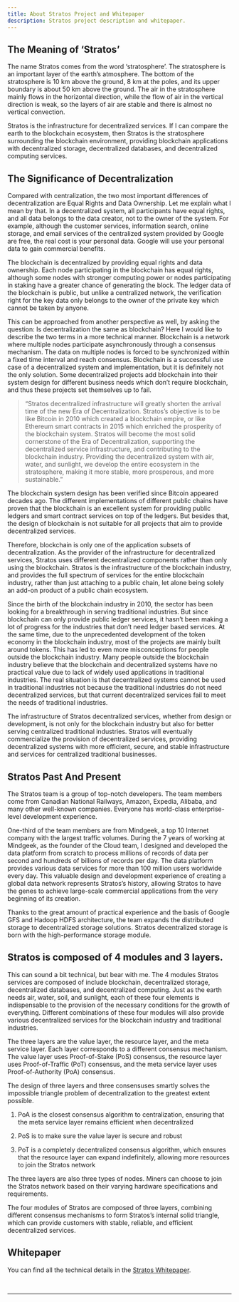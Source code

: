 ```yaml
---
title: About Stratos Project and Whitepaper
description: Stratos project description and whitepaper.
---
```


## The Meaning of ‘Stratos’

The name Stratos comes from the word ‘stratosphere’. The stratosphere is an important layer of the earth’s atmosphere. The bottom of the stratosphere is 10 km above the ground, 8 km at the poles, and its upper boundary is about 50 km above the ground. The air in the stratosphere mainly flows in the horizontal direction, while the flow of air in the vertical direction is weak, so the layers of air are stable and there is almost no vertical convection.

Stratos is the infrastructure for decentralized services. If I can compare the earth to the blockchain ecosystem, then Stratos is the stratosphere surrounding the blockchain environment, providing blockchain applications with decentralized storage, decentralized databases, and decentralized computing services.

## The Significance of Decentralization

Compared with centralization, the two most important differences of decentralization are Equal Rights and Data Ownership. Let me explain what I mean by that. In a decentralized system, all participants have equal rights, and all data belongs to the data creator, not to the owner of the system. For example, although the customer services, information search, online storage, and email services of the centralized system provided by Google are free, the real cost is your personal data. Google will use your personal data to gain commercial benefits.

The blockchain is decentralized by providing equal rights and data ownership. Each node participating in the blockchain has equal rights, although some nodes with stronger computing power or nodes participating in staking have a greater chance of generating the block. The ledger data of the blockchain is public, but unlike a centralized network, the verification right for the key data only belongs to the owner of the private key which cannot be taken by anyone.

This can be approached from another perspective as well, by asking the question: Is decentralization the same as blockchain? Here I would like to describe the two terms in a more technical manner. Blockchain is a network where multiple nodes participate asynchronously through a consensus mechanism. The data on multiple nodes is forced to be synchronized within a fixed time interval and reach consensus. Blockchain is a successful use case of a decentralized system and implementation, but it is definitely not the only solution. Some decentralized projects add blockchain into their system design for different business needs which don’t require blockchain, and thus these projects set themselves up to fail.

> “Stratos decentralized infrastructure will greatly shorten the arrival time of the new Era of Decentralization. Stratos’s objective is to be like Bitcoin in 2010 which created a blockchain empire, or like Ethereum smart contracts in 2015 which enriched the prosperity of the blockchain system. Stratos will become the most solid cornerstone of the Era of Decentralization, supporting the decentralized service infrastructure, and contributing to the blockchain industry. Providing the decentralized system with air, water, and sunlight, we develop the entire ecosystem in the stratosphere, making it more stable, more prosperous, and more sustainable.”

The blockchain system design has been verified since Bitcoin appeared decades ago. The different implementations of different public chains have proven that the blockchain is an excellent system for providing public ledgers and smart contract services on top of the ledgers. But besides that, the design of blockchain is not suitable for all projects that aim to provide decentralized services.

Therefore, blockchain is only one of the application subsets of decentralization. As the provider of the infrastructure for decentralized services, Stratos uses different decentralized components rather than only using the blockchain. Stratos is the infrastructure of the blockchain industry, and provides the full spectrum of services for the entire blockchain industry, rather than just attaching to a public chain, let alone being solely an add-on product of a public chain ecosystem.

Since the birth of the blockchain industry in 2010, the sector has been looking for a breakthrough in serving traditional industries. But since blockchain can only provide public ledger services, it hasn’t been making a lot of progress for the industries that don’t need ledger based services. At the same time, due to the unprecedented development of the token economy in the blockchain industry, most of the projects are mainly built around tokens. This has led to even more misconceptions for people outside the blockchain industry. Many people outside the blockchain industry believe that the blockchain and decentralized systems have no practical value due to lack of widely used applications in traditional industries. The real situation is that decentralized systems cannot be used in traditional industries not because the traditional industries do not need decentralized services, but that current decentralized services fail to meet the needs of traditional industries.

The infrastructure of Stratos decentralized services, whether from design or development, is not only for the blockchain industry but also for better serving centralized traditional industries. Stratos will eventually commercialize the provision of decentralized services, providing decentralized systems with more efficient, secure, and stable infrastructure and services for centralized traditional businesses.

## Stratos Past And Present

The Stratos team is a group of top-notch developers. The team members come from Canadian National Railways, Amazon, Expedia, Alibaba, and many other well-known companies. Everyone has world-class enterprise-level development experience.

One-third of the team members are from Mindgeek, a top 10 Internet company with the largest traffic volumes. During the 7 years of working at Mindgeek, as the founder of the Cloud team, I designed and developed the data platform from scratch to process millions of records of data per second and hundreds of billions of records per day. The data platform provides various data services for more than 100 million users worldwide every day. This valuable design and development experience of creating a global data network represents Stratos’s history, allowing Stratos to have the genes to achieve large-scale commercial applications from the very beginning of its creation.

Thanks to the great amount of practical experience and the basis of Google GFS and Hadoop HDFS architecture, the team expands the distributed storage to decentralized storage solutions. Stratos decentralized storage is born with the high-performance storage module.


## Stratos is composed of 4 modules and 3 layers.

This can sound a bit technical, but bear with me. The 4 modules Stratos services are composed of include blockchain, decentralized storage, decentralized databases, and decentralized computing. Just as the earth needs air, water, soil, and sunlight, each of these four elements is indispensable to the provision of the necessary conditions for the growth of everything. Different combinations of these four modules will also provide various decentralized services for the blockchain industry and traditional industries.

The three layers are the value layer, the resource layer, and the meta service layer. Each layer corresponds to a different consensus mechanism. The value layer uses Proof-of-Stake (PoS) consensus, the resource layer uses Proof-of-Traffic (PoT) consensus, and the meta service layer uses Proof-of-Authority (PoA) consensus.

The design of three layers and three consensuses smartly solves the impossible triangle problem of decentralization to the greatest extent possible.

1. PoA is the closest consensus algorithm to centralization, ensuring that the meta service layer remains efficient when decentralized

2. PoS is to make sure the value layer is secure and robust

3. PoT is a completely decentralized consensus algorithm, which ensures that the resource layer can expand indefinitely, allowing more resources to join the Stratos network

The three layers are also three types of nodes. Miners can choose to join the Stratos network based on their varying hardware specifications and requirements.

The four modules of Stratos are composed of three layers, combining different consensus mechanisms to form Stratos’s internal solid triangle, which can provide customers with stable, reliable, and efficient decentralized services.

## Whitepaper

You can find all the technical details in the [Stratos Whitepaper](https://www.thestratos.org/assets/pdf/stratoswhitepaper.pdf).

<br>

---

<br>